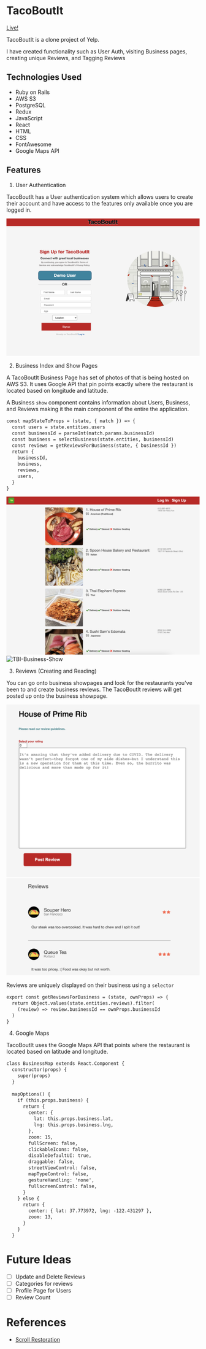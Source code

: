 # TacoBoutIt

[Live!](http://tacobout-it.herokuapp.com/#/)

TacoBoutIt is a clone project of Yelp.

I have created functionality such as User Auth, visiting Business pages, creating unique Reviews, and Tagging Reviews

## Technologies Used

- Ruby on Rails
- AWS S3
- PostgreSQL
- Redux
- JavaScript
- React
- HTML
- CSS
- FontAwesome
- Google Maps API

## Features

1. User Authentication

TacoBoutIt has a User authentication system which allows users to create their account and have access to the features only available once you are logged in.

![TBI-Signup-Page](app/images/TBI-Signup-Page.png)

2. Business Index and Show Pages

A TacoBoutIt Business Page has set of photos of that is being hosted on AWS S3. It uses Google API that pin points exactly where the restaurant is located based on longitude and latitude.

A Business `show` component contains information about Users, Business, and Reviews making it the main component of the entire the application.

```
const mapStateToProps = (state, { match }) => {
  const users = state.entities.users
  const businessId = parseInt(match.params.businessId)
  const business = selectBusiness(state.entities, businessId)
  const reviews = getReviewsForBusiness(state, { businessId })
  return {
    businessId,
    business,
    reviews,
    users,
  }
}
```

![TBI-Business-Index](app/images/TBI-Business-Index.png)
![TBI-Business-Show](app/images/TBI-Business-Show.png)

3. Reviews (Creating and Reading)

You can go onto business showpages and look for the restaurants you've been to and create business reviews. The TacoBoutIt reviews will get posted up onto the business showpage.

![TBI-Reviews-New](app/images/TBI-Reviews-New.png)
![TBI-Reviews-Show](app/images/TBI-Reviews-Show.png)

Reviews are uniquely displayed on their business using a `selector`

```
export const getReviewsForBusiness = (state, ownProps) => {
  return Object.values(state.entities.reviews).filter(
    (review) => review.businessId == ownProps.businessId
  )
}
```

4. Google Maps

TacoBoutIt uses the Google Maps API that points where the restaurant is located based on latitude and longitude.

```
class BusinessMap extends React.Component {
  constructor(props) {
    super(props)
  }

  mapOptions() {
    if (this.props.business) {
      return {
        center: {
          lat: this.props.business.lat,
          lng: this.props.business.lng,
        },
        zoom: 15,
        fullScreen: false,
        clickableIcons: false,
        disableDefaultUI: true,
        draggable: false,
        streetViewControl: false,
        mapTypeControl: false,
        gestureHandling: 'none',
        fullscreenControl: false,
      }
    } else {
      return {
        center: { lat: 37.773972, lng: -122.431297 },
        zoom: 13,
      }
    }
  }
```

# Future Ideas

- [ ] Update and Delete Reviews
- [ ] Categories for reviews
- [ ] Profile Page for Users
- [ ] Review Count

# References

- [Scroll Restoration](https://reactrouter.com/web/guides/scroll-restoration)
